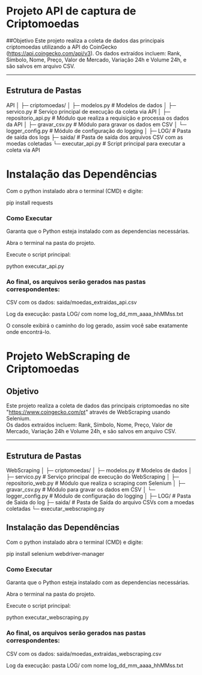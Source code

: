 # Projeto API de captura de Criptomoedas

##Objetivo
Este projeto realiza a coleta de dados das principais criptomoedas utilizando a API do CoinGecko (https://api.coingecko.com/api/v3).
Os dados extraídos incluem: Rank, Símbolo, Nome, Preço, Valor de Mercado, Variação 24h e Volume 24h, e são salvos em arquivo CSV.

---

## Estrutura de Pastas

API
│
├─ criptomoedas/
│ ├─ modelos.py # Modelos de dados
│ ├─ servico.py # Serviço principal de execução da coleta via API
│ ├─ repositorio_api.py # Módulo que realiza a requisição e processa os dados da API
│ ├─ gravar_csv.py # Módulo para gravar os dados em CSV
│ └─ logger_config.py # Módulo de configuração do logging
│
├─ LOG/ # Pasta de saída dos logs
├─ saida/ # Pasta de saída dos arquivos CSV com as moedas coletadas
└─ executar_api.py # Script principal para executar a coleta via API

# Instalação das Dependências

Com o python instalado abra o terminal (CMD) e digite:

pip install requests

### Como Executar

Garanta que o Python esteja instalado com as dependencias necessárias.

Abra o terminal na pasta do projeto.

Execute o script principal:

python executar_api.py

### Ao final, os arquivos serão gerados nas pastas correspondentes:

CSV com os dados: saida/moedas_extraidas_api.csv

Log da execução: pasta LOG/ com nome log_dd_mm_aaaa_hhMMss.txt

O console exibirá o caminho do log gerado, assim você sabe exatamente onde encontrá-lo.


# Projeto WebScraping de Criptomoedas

## Objetivo
Este projeto realiza a coleta de dados das principais criptomoedas no site "https://www.coingecko.com/pt"  através de WebScraping usando Selenium.  
Os dados extraídos incluem: Rank, Símbolo, Nome, Preço, Valor de Mercado, Variação 24h e Volume 24h, e são salvos em arquivo CSV.

---

## Estrutura de Pastas

WebScraping
│
├─ criptomoedas/
│ ├─ modelos.py # Modelos de dados
│ ├─ servico.py # Serviço principal de execução do WebScraping
│ ├─ repositorio_web.py # Módulo que realiza o scraping com Selenium
│ ├─ gravar_csv.py # Módulo para gravar os dados em CSV
│ └─ logger_config.py # Módulo de configuração do logging
│
├─ LOG/ # Pasta de Saida do log
├─ saida/ # Pasta de Saída do arquivo CSVs com a moedas coletadas
└─ executar_webscraping.py

## Instalação das Dependências

Com o python instalado abra o terminal (CMD) e digite:

pip install selenium webdriver-manager

### Como Executar

Garanta que o Python esteja instalado com as dependencias necessárias.

Abra o terminal na pasta do projeto.

Execute o script principal:

python executar_webscraping.py


### Ao final, os arquivos serão gerados nas pastas correspondentes:

CSV com os dados: saida/moedas_extraidas_webscraping.csv

Log da execução: pasta LOG/ com nome log_dd_mm_aaaa_hhMMss.txt
